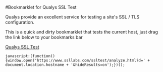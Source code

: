 #Bookmarklet for Qualys SSL Test

Qualys provide an excellent service for testing a site's SSL / TLS configuration.

This is a quick and dirty bookmarklet that tests the current host, just drag the link below to your bookmarks bar

<a href="javascript:(function(){hostname=document.location.hostname;window.open('https://www.ssllabs.com/ssltest/analyze.html?d=' + hostname + '&hideResults=on');})();">Qualys SSL Test</a>

```
javascript:(function(){window.open('https://www.ssllabs.com/ssltest/analyze.html?d=' + document.location.hostname + '&hideResults=on');})();
```
